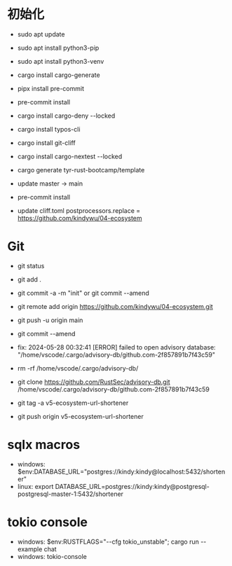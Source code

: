 # 初始化

- sudo apt update
- sudo apt install python3-pip
- sudo apt install python3-venv

- cargo install cargo-generate
- pipx install pre-commit
- pre-commit install
- cargo install cargo-deny --locked
- cargo install typos-cli
- cargo install git-cliff
- cargo install cargo-nextest --locked

- cargo generate tyr-rust-bootcamp/template
- update master -> main
- pre-commit install
- update cliff.toml postprocessors.replace = https://github.com/kindywu/04-ecosystem

# Git

- git status
- git add .
- git commit -a -m "init" or git commit --amend
- git remote add origin https://github.com/kindywu/04-ecosystem.git
- git push -u origin main
- git commit --amend

- fix: 2024-05-28 00:32:41 [ERROR] failed to open advisory database: "/home/vscode/.cargo/advisory-db/github.com-2f857891b7f43c59"
- rm -rf /home/vscode/.cargo/advisory-db/
- git clone https://github.com/RustSec/advisory-db.git /home/vscode/.cargo/advisory-db/github.com-2f857891b7f43c59

- git tag -a v5-ecosystem-url-shortener
- git push origin v5-ecosystem-url-shortener

# sqlx macros

- windows: $env:DATABASE_URL="postgres://kindy:kindy@localhost:5432/shortener"
- linux: export DATABASE_URL=postgres://kindy:kindy@postgresql-postgresql-master-1:5432/shortener

# tokio console

- windows: $env:RUSTFLAGS="--cfg tokio_unstable"; cargo run --example chat
- windows: tokio-console

